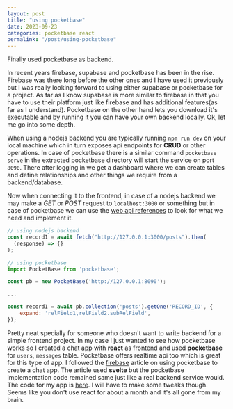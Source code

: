 ```yaml
---
layout: post
title: "using pocketbase"
date: 2023-09-23
categories: pocketbase react
permalink: "/post/using-pocketbase"
---
```


Finally used pocketbase as backend.

In recent years firebase, supabase and pocketbase has been in the rise. Firebase was there long before the other ones and I have used it previously but I was really looking forward to using either supabase or pocketbase for a project. As far as I know supabase is more similar to firebase in that you have to use their platform just like firebase and has additional features(as far as I understand). Pocketbase on the other hand lets you download it's executable and by running it you can have your own backend locally. Ok, let me go into some depth.

When using a nodejs backend you are typically running `npm run dev` on your local machine which in turn exposes api endpoints for **CRUD** or other operations. In case of pocketbase there is a similar command `pocketbase serve` in the extracted pocketbase directory will start the service on port `8090`. There after logging in we get a dashboard where we can create tables and define relationships and other things we require from a backend/database.

Now when connecting it to the frontend, in case of a nodejs backend we may make a _GET_ or _POST_ request to `localhost:3000` or something but in case of pocketbase we can use the [web api references](https://pocketbase.io/docs/api-records/) to look for what we need and implement it.

```javascript
// using nodejs backend
const record1 = await fetch("http://127.0.0.1:3000/posts").then(
  (response) => {}
);
```

```javascript
// using pocketbase
import PocketBase from 'pocketbase';

const pb = new PocketBase('http://127.0.0.1:8090');

...

const record1 = await pb.collection('posts').getOne('RECORD_ID', {
    expand: 'relField1,relField2.subRelField',
});
```

Pretty neat specially for someone who doesn't want to write backend for a simple frontend project. In my case I just wanted to see how pocketbase works so I created a chat app with **react** as frontend and used **pocketbase** for `users`, `messages` table. Pocketbase offers realtime api too which is great for this type of app. I followed the [firebase](https://fireship.io/lessons/pocketbase-chat-app/) article on using pocketbase to create a chat app. The article used **svelte** but the pocketbase implementation code remained same just like a real backend service would.
The code for my app is [here](https://github.com/durlavkalita/react-pocketbase-chat-app). I will have to make some tweaks though. Seems like you don't use react for about a month and it's all gone from my brain.
